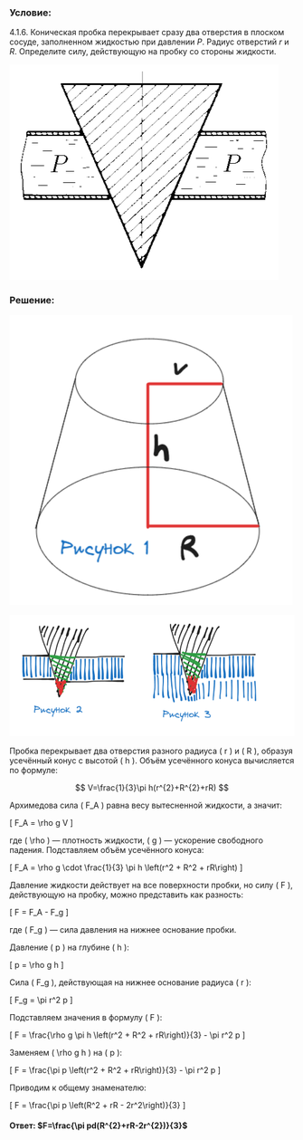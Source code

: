 ###  Условие:

$4.1.6.$ Коническая пробка перекрывает сразу два отверстия в плоском сосуде, заполненном жидкостью при давлении $P$. Радиус отверстий $r$ и $R$. Определите силу, действующую на пробку со стороны жидкости.

![К задаче $4.1.6$|475x381, 35%](../../img/4.1.6/4.1.6.png)

###  Решение:

![|501x512, 30%](../../img/4.1.6/sol1.png)

![|1007x430, 60%](../../img/4.1.6/sol2.png)

Пробка перекрывает два отверстия разного радиуса \( r \) и \( R \), образуя усечённый конус с высотой \( h \). Объём усечённого конуса вычисляется по формуле:

$$
V=\frac{1}{3}\pi h(r^{2}+R^{2}+rR)
$$

Архимедова сила \( F_A \) равна весу вытесненной жидкости, а значит:

\[
F_A = \rho g V
\]

где \( \rho \) — плотность жидкости, \( g \) — ускорение свободного падения.
Подставляем объём усечённого конуса:

\[
F_A = \rho g \cdot \frac{1}{3} \pi h \left(r^2 + R^2 + rR\right)
\]

Давление жидкости действует на все поверхности пробки, но силу \( F \), действующую на пробку, можно представить как разность:

\[
F = F_A - F_g
\]

где \( F_g \) — сила давления на нижнее основание пробки.

Давление \( p \) на глубине \( h \):

\[
p = \rho g h
\]

Сила \( F_g \), действующая на нижнее основание радиуса \( r \):

\[
F_g = \pi r^2 p
\]

Подставляем значения в формулу \( F \):

\[
F = \frac{\rho g \pi h \left(r^2 + R^2 + rR\right)}{3} - \pi r^2 p
\]

Заменяем \( \rho g h \) на \( p \):

\[
F = \frac{\pi p \left(r^2 + R^2 + rR\right)}{3} - \pi r^2 p
\]

Приводим к общему знаменателю:

\[
F = \frac{\pi p \left(R^2 + rR - 2r^2\right)}{3}
\]

#### Ответ: $F=\frac{\pi pd(R^{2}+rR-2r^{2})}{3}$